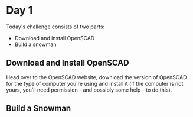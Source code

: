 # Day 1

Today's challenge consists of two parts:
 - Download and install OpenSCAD
 - Build a snowman

## Download and Install OpenSCAD

Head over to the OpenSCAD website, download the version of OpenSCAD for the type of computer you're using and install it (if the computer is not yours, you'll need permission - and possibly some help - to do this).

## Build a Snowman
